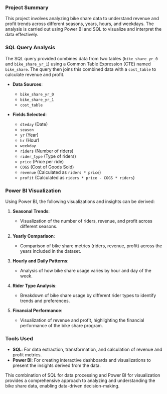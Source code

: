 ### Project Summary

This project involves analyzing bike share data to understand revenue and profit trends across different seasons, years, hours, and weekdays. The analysis is carried out using Power BI and SQL to visualize and interpret the data effectively.

### SQL Query Analysis

The SQL query provided combines data from two tables (`bike_share_yr_0` and `bike_share_yr_1`) using a Common Table Expression (CTE) named `bike_share`. The query then joins this combined data with a `cost_table` to calculate revenue and profit.

- **Data Sources**:
  - `bike_share_yr_0`
  - `bike_share_yr_1`
  - `cost_table`

- **Fields Selected**:
  - `dteday` (Date)
  - `season`
  - `yr` (Year)
  - `hr` (Hour)
  - `weekday`
  - `riders` (Number of riders)
  - `rider_type` (Type of riders)
  - `price` (Price per ride)
  - `COGS` (Cost of Goods Sold)
  - `revenue` (Calculated as `riders * price`)
  - `profit` (Calculated as `riders * price - COGS * riders`)

### Power BI Visualization

Using Power BI, the following visualizations and insights can be derived:

1. **Seasonal Trends**:
   - Visualization of the number of riders, revenue, and profit across different seasons.

2. **Yearly Comparison**:
   - Comparison of bike share metrics (riders, revenue, profit) across the years included in the dataset.

3. **Hourly and Daily Patterns**:
   - Analysis of how bike share usage varies by hour and day of the week.

4. **Rider Type Analysis**:
   - Breakdown of bike share usage by different rider types to identify trends and preferences.

5. **Financial Performance**:
   - Visualization of revenue and profit, highlighting the financial performance of the bike share program.

### Tools Used

- **SQL**: For data extraction, transformation, and calculation of revenue and profit metrics.
- **Power BI**: For creating interactive dashboards and visualizations to present the insights derived from the data.

This combination of SQL for data processing and Power BI for visualization provides a comprehensive approach to analyzing and understanding the bike share data, enabling data-driven decision-making.